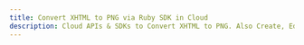 ---title: Convert XHTML to PNG via Ruby SDK in Clouddescription: Cloud APIs & SDKs to Convert XHTML to PNG. Also Create, Edit & Render Microsoft Word & OpenOffice documents in the Cloud.---